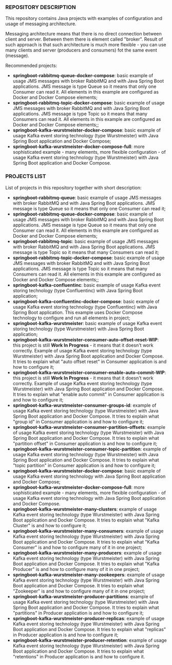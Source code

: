 ### REPOSITORY DESCRIPTION

This repository contains Java projects with examples of configuration and usage of messaging architecture. 

Messaging architecture means that there is no direct connection between client and server. Between them there is element called "broker". Result of such approach is that such architecture is much more flexible - you can use many clients and server (producers and consumers) fot the same event (message).

Recommended projects:
- **springboot-rabbitmq-queue-docker-compose**: basic example of usage JMS messages with broker RabbitMQ and with Java Spring Boot applications. JMS message is type Queue so it means that only one Consumer can read it. All elements in this example are configured as Docker and Docker Compose elements;
- **springboot-rabbitmq-topic-docker-compose**: basic example of usage JMS messages with broker RabbitMQ and with Java Spring Boot applications. JMS message is type Topic so it means that many Consumers can read it. All elements in this example are configured as Docker and Docker Compose elements;; 
- **springboot-kafka-wurstmeister-docker-compose**: basic example of usage Kafka event storing technology (type Wurstmeister) with Java Spring Boot application and Docker Compose;
- **springboot-kafka-wurstmeister-docker-compose-full**: more sophisticated example - many elements, more flexible configuration - of usage Kafka event storing technology (type Wurstmeister) with Java Spring Boot application and Docker Compose.

### PROJECTS LIST

List of projects in this repository together with short description:

- **springboot-rabbitmq-queue**: basic example of usage JMS messages with broker RabbitMQ and with Java Spring Boot applications. JMS message is type Queue so it means that only one Consumer can read it;
- **springboot-rabbitmq-queue-docker-compose**: basic example of usage JMS messages with broker RabbitMQ and with Java Spring Boot applications. JMS message is type Queue so it means that only one Consumer can read it. All elements in this example are configured as Docker and Docker Compose elements;
- **springboot-rabbitmq-topic**: basic example of usage JMS messages with broker RabbitMQ and with Java Spring Boot applications. JMS message is type Topic so it means that many Consumers can read it;
- **springboot-rabbitmq-topic-docker-compose**: basic example of usage JMS messages with broker RabbitMQ and with Java Spring Boot applications. JMS message is type Topic so it means that many Consumers can read it. All elements in this example are configured as Docker and Docker Compose elements;; 
- **springboot-kafka-confluentinc**: basic example of usage Kafka event storing technology (type Confluentinc) with Java Spring Boot application;
- **springboot-kafka-confluentinc-docker-compose**: basic example of usage Kafka event storing technology (type Confluentinc) with Java Spring Boot application. This example uses Docker Compose technology to configure and run all elements in project;
- **springboot-kafka-wurstmeister**: basic example of usage Kafka event storing technology (type Wurstmeister) with Java Spring Boot application;
- **springboot-kafka-wurstmeister-consumer-auto-offset-reset-WIP**: this project is still **Work In Progress** - it means that it doesn't work correctly. Example of usage Kafka event storing technology (type Wurstmeister) with Java Spring Boot application and Docker Compose. It tries to explain what "auto offset reset" in Consumer application is and how to configure it;
- **springboot-kafka-wurstmeister-consumer-enable-auto-commit-WIP**: this project is still **Work In Progress** - it means that it doesn't work correctly. Example of usage Kafka event storing technology (type Wurstmeister) with Java Spring Boot application and Docker Compose. It tries to explain what "enable auto commit" in Consumer application is and how to configure it;
- **springboot-kafka-wurstmeister-consumer-groups-id**: example of usage Kafka event storing technology (type Wurstmeister) with Java Spring Boot application and Docker Compose. It tries to explain what "group id" in Consumer application is and how to configure it;
- **springboot-kafka-wurstmeister-consumer-partition-offsets**: example of usage Kafka event storing technology (type Wurstmeister) with Java Spring Boot application and Docker Compose. It tries to explain what "partition offset" in Consumer application is and how to configure it;
- **springboot-kafka-wurstmeister-consumer-topic-partition**: example of usage Kafka event storing technology (type Wurstmeister) with Java Spring Boot application and Docker Compose. It tries to explain what "topic partition" in Consumer application is and how to configure it;
- **springboot-kafka-wurstmeister-docker-compose**: basic example of usage Kafka event storing technology with Java Spring Boot application and Docker Compose;
- **springboot-kafka-wurstmeister-docker-compose-full**: more sophisticated example - many elements, more flexible configuration - of usage Kafka event storing technology with Java Spring Boot application and Docker Compose.
- **springboot-kafka-wurstmeister-many-clusters**: example of usage Kafka event storing technology (type Wurstmeister) with Java Spring Boot application and Docker Compose. It tries to explain what "Kafka Cluster" is and how to configure it;
- **springboot-kafka-wurstmeister-many-consumers**: example of usage Kafka event storing technology (type Wurstmeister) with Java Spring Boot application and Docker Compose. It tries to explain what "Kafka Consumer" is and how to configure many of it in one project;
- **springboot-kafka-wurstmeister-many-producers**: example of usage Kafka event storing technology (type Wurstmeister) with Java Spring Boot application and Docker Compose. It tries to explain what "Kafka Producer" is and how to configure many of it in one project;
- **springboot-kafka-wurstmeister-many-zookeepers**: example of usage Kafka event storing technology (type Wurstmeister) with Java Spring Boot application and Docker Compose. It tries to explain what "Zookeeper" is and how to configure many of it in one project;
- **springboot-kafka-wurstmeister-producer-partitions**: example of usage Kafka event storing technology (type Wurstmeister) with Java Spring Boot application and Docker Compose. It tries to explain what "partitions" in Producer application is and how to configure it;
- **springboot-kafka-wurstmeister-producer-replicas**: example of usage Kafka event storing technology (type Wurstmeister) with Java Spring Boot application and Docker Compose. It tries to explain what "replicas" in Producer application is and how to configure it;
- **springboot-kafka-wurstmeister-producer-retention**: example of usage Kafka event storing technology (type Wurstmeister) with Java Spring Boot application and Docker Compose. It tries to explain what "retentions" in Producer application is and how to configure it.
